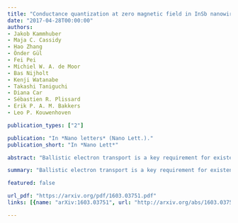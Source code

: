 ```yaml
---
title: "Conductance quantization at zero magnetic field in InSb nanowires"
date: "2017-04-28T00:00:00"
authors:
- Jakob Kammhuber
- Maja C. Cassidy
- Hao Zhang
- Önder Gül
- Fei Pei
- Michiel W. A. de Moor
- Bas Nijholt
- Kenji Watanabe
- Takashi Taniguchi
- Diana Car
- Sébastien R. Plissard
- Erik P. A. M. Bakkers
- Leo P. Kouwenhoven

publication_types: ["2"]

publication: "In *Nano letters* (Nano Lett.)."
publication_short: "In *Nano Lett*"

abstract: "Ballistic electron transport is a key requirement for existence of a topological phase transition in proximitized InSb nanowires. However, measurements of quantized conductance as direct evidence of ballistic transport have so far been obscured due to the increased chance of backscattering in one-dimensional nanowires. We show that by improving the nanowire–metal interface as well as the dielectric environment we can consistently achieve conductance quantization at zero magnetic field. Additionally we study the contribution of orbital effects to the sub-band dispersion for different orientation of the magnetic field, observing a near-degeneracy between the second and third sub-bands."

summary: "Ballistic electron transport is a key requirement for existence of a topological phase transition in proximitized InSb nanowires."

featured: false

url_pdf: "https://arxiv.org/pdf/1603.03751.pdf"
links: [{name: "arXiv:1603.03751", url: "http://arxiv.org/abs/1603.03751"}, {name: "10.1021/acs.nanolett.6b00051", url: "https://pubs.acs.org/doi/10.1021/acs.nanolett.6b00051"}]

---
```

